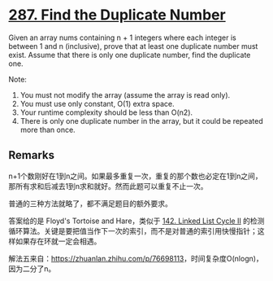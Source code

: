 # [287. Find the Duplicate Number](https://leetcode.com/problems/find-the-duplicate-number/)

Given an array nums containing n + 1 integers where each integer is between 1 and n (inclusive), prove that at least one duplicate number must exist. Assume that there is only one duplicate number, find the duplicate one.

Note:

1. You must not modify the array (assume the array is read only).
2. You must use only constant, O(1) extra space.
3. Your runtime complexity should be less than O(n2).
4. There is only one duplicate number in the array, but it could be repeated more than once.

## Remarks

n+1个数刚好在1到n之间。如果最多重复一次，重复的那个数也必定在1到n之间，那所有求和后减去1到n求和就好。然而此题可以重复不止一次。

普通的三种方法就略了，都不满足题目的额外要求。

答案给的是 Floyd's Tortoise and Hare，类似于 [142. Linked List Cycle II](../142.linked-list-cycle-ii) 的检测循环算法。关键是要把值当作下一次的索引，而不是对普通的索引用快慢指针；这样如果存在环就一定会相遇。

解法五来自：<https://zhuanlan.zhihu.com/p/76698113>，时间复杂度O(nlogn)，因为二分了n。
